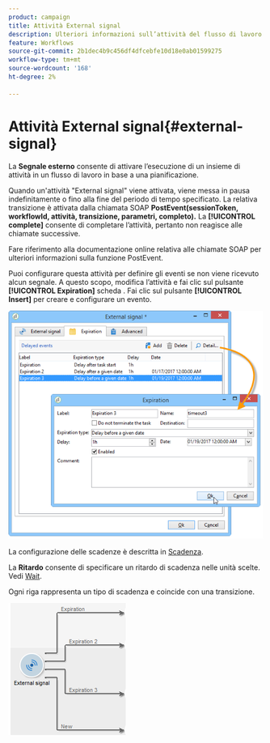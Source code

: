 ```yaml
---
product: campaign
title: Attività External signal
description: Ulteriori informazioni sull’attività del flusso di lavoro del segnale esterno
feature: Workflows
source-git-commit: 2b1dec4b9c456df4dfcebfe10d18e0ab01599275
workflow-type: tm+mt
source-wordcount: '168'
ht-degree: 2%

---
```


# Attività External signal{#external-signal}



La **Segnale esterno** consente di attivare l’esecuzione di un insieme di attività in un flusso di lavoro in base a una pianificazione.

Quando un&#39;attività &quot;External signal&quot; viene attivata, viene messa in pausa indefinitamente o fino alla fine del periodo di tempo specificato. La relativa transizione è attivata dalla chiamata SOAP **PostEvent(sessionToken, workflowId, attività, transizione, parametri, completo).** La **[!UICONTROL complete]** consente di completare l’attività, pertanto non reagisce alle chiamate successive.

Fare riferimento alla documentazione online relativa alle chiamate SOAP per ulteriori informazioni sulla funzione PostEvent.

Puoi configurare questa attività per definire gli eventi se non viene ricevuto alcun segnale. A questo scopo, modifica l’attività e fai clic sul pulsante **[!UICONTROL Expiration]** scheda . Fai clic sul pulsante **[!UICONTROL Insert]** per creare e configurare un evento.

![](assets/edit_signal.png)

La configurazione delle scadenze è descritta in [Scadenza](define-approvals.md).

La **Ritardo** consente di specificare un ritardo di scadenza nelle unità scelte. Vedi [Wait](wait.md).

Ogni riga rappresenta un tipo di scadenza e coincide con una transizione.

![](assets/external_sign_diag.png)
